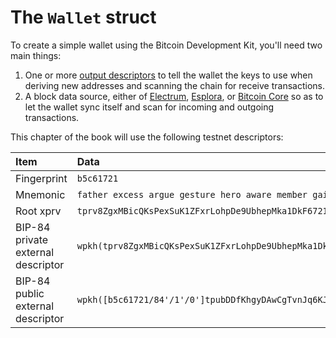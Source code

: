 # The `Wallet` struct
To create a simple wallet using the Bitcoin Development Kit, you'll need two main things:

1. One or more [output descriptors](https://github.com/bitcoin/bips/blob/master/bip-0380.mediawiki) to tell the wallet the keys to use when deriving new addresses and scanning the chain for receive transactions.
2. A block data source, either of [Electrum](), [Esplora](), or [Bitcoin Core]() so as to let the wallet sync itself and scan for incoming and outgoing transactions.

This chapter of the book will use the following testnet descriptors:

| Item                               | Data                                                                                                                                                     |
|:-----------------------------------|:---------------------------------------------------------------------------------------------------------------------------------------------------------|
| Fingerprint                        | `b5c61721`                                                                                                                                               |
| Mnemonic                           | `father excess argue gesture hero aware member gain dawn palace must subject`                                                                            |
| Root xprv                          | `tprv8ZgxMBicQKsPexSuK1ZFxrLohpDe9UbhepMka1DkF6721uZXXGjj4XDzrT4p9LNUVcdfMX6x8f2RZJhjmMjTvBCUCrZsTUJzHDg6MdYAbpE`                                        |
| BIP-84 private external descriptor | `wpkh(tprv8ZgxMBicQKsPexSuK1ZFxrLohpDe9UbhepMka1DkF6721uZXXGjj4XDzrT4p9LNUVcdfMX6x8f2RZJhjmMjTvBCUCrZsTUJzHDg6MdYAbpE/84h/1h/0h/0/*)#tfq86fm0`           |
| BIP-84 public external descriptor  | `wpkh([b5c61721/84'/1'/0']tpubDDfKhgyDAwCgTvnJq6KJN45Vw5zNvxTTZx85v4qEnVpwJDkk9zCYDvg1UDiSnGs8N9rBjjUgYBQN4xHuguF3T3wFgGq266DgLG3fMKzujUR/0/*)#mclqz3ms` |
